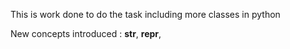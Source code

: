 This is work done to do the task including more classes in python

New concepts introduced :  __str__,  __repr__, 


